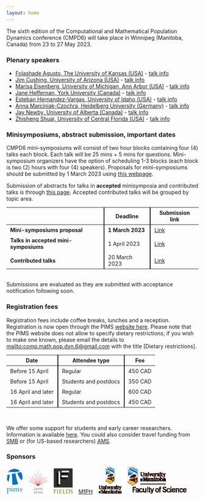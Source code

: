 ```yaml
---
layout: home
---
```


The sixth edition of the Computational and Mathematical Population Dynamics conference (CMPD6) will take place in Winnipeg (Manitoba, Canada) from 23 to 27 May 2023.

### Plenary speakers

- [Folashade Agusto, The University of Kansas (USA)](https://eeb.ku.edu/people/folashade-agusto) - [talk info](/speakers/folashade-agusto/)
- [Jim Cushing, University of Arizona (USA)](https://www.math.arizona.edu/~cushing/) - [talk info](/speakers/jim-cushing/)
- [Marisa Eisenberg, University of Michigan, Ann Arbor (USA)](http://websites.umich.edu/~marisae/index.html) - [talk info](/speakers/marisa-eisenberg/)
- [Jane Heffernan, York University (Canada)](https://jmheffer.mathstats.yorku.ca/) - [talk info](/speakers/jane-heffernan/)
- [Esteban Hernandez-Vargas, University of Idaho (USA)](https://www.systemsmedicine.de/) - [talk info](/speakers/esteban-hernandez-vargas/)
- [Anna Marciniak-Czochra, Heidelberg University (Germany)](http://wwwagmarciniak.iwr.uni-heidelberg.de/folder_people/Anna.Marciniak/index.html) - [talk info](/speakers/anna-marciniak-czochra/)
- [Jay Newby, University of Alberta (Canada)](https://newby-jay.github.io/) - [talk info](/speakers/jay-newby/)
- [Zhisheng Shuai, University of Central Florida (USA)](https://sciences.ucf.edu/math/zshuai/) - [talk info](/speakers/zhisheng-shuai/)

### Minisymposiums, abstract submission, important dates

CMPD6 mini-symposiums will consist of two hour blocks containing four (4) talks each block. Each talk will be 25 mins + 5 mins for questions. Mini-symposium organizers have the option of scheduling 1-3 blocks (each block is two (2) hours with four (4) speakers). 
Proposals for mini-symposiums should be submitted by 1 March 2023 using [this webpage](https://ubc.ca1.qualtrics.com/jfe/form/SV_ekrrK2MDLYVVYMu). 

Submission of abstracts for talks in **accepted** minisymposia and contributed talks is through [this page](https://ubc.ca1.qualtrics.com/jfe/form/SV_2obQO8rCLMNNSWa). Accepted contributed talks will be grouped by topic area.

<style>
    table th + th { border-left:2px solid black; }
    table td + td { border-left:2px solid black; }
    th {padding:5px 10px 5px 10px;}
    td {padding:5px 10px 5px 10px;}
</style>

|   | Deadline | Submission link |
|---|----------|-----------------|
| **Mini-symposiums proposal** | **1 March 2023** | [Link](https://ubc.ca1.qualtrics.com/jfe/form/SV_ekrrK2MDLYVVYMu)  |
| **Talks in accepted mini-symposiums** | 1 April 2023 | [Link](https://ubc.ca1.qualtrics.com/jfe/form/SV_2obQO8rCLMNNSWa) |
| **Contributed talks** | 20 March 2023 | [Link](https://ubc.ca1.qualtrics.com/jfe/form/SV_2obQO8rCLMNNSWa)  |

<br>
Submissions are evaluated as they are submitted with acceptance notification following soon.

### Registration fees

Registration fees include coffee breaks, lunches and a reception. Registration is now open through the PIMS [website here](https://www.pims.math.ca/scientific-event/230523-cmpd). Please note that the PIMS website does not allow to specify dietary restrictions; if you wish to make one known, please email the details to [mailto:comp.math.pop.dyn.6@gmail.com](comp.math.pop.dyn.6@gmail.com) with the title [Dietary restrictions].

<style>
    table th + th { border-left:2px solid black; }
    table td + td { border-left:2px solid black; }
    th {padding:5px 10px 5px 10px;}
    td {padding:5px 10px 5px 10px;}
</style>

| Date | Attendee type | Fee |
|------|---------------|-----|
| Before 15 April | Regular | 450 CAD |
| Before 15 April | Students and postdocs | 350 CAD |
| 16 April and later | Regular | 600 CAD |
| 16 April and later | Students and postdocs | 450 CAD |

<br>

We offer some support for students and early career researchers. Information is available [here](https://cmpd6.github.io/information/travel-awards/). You could also consider travel funding from [SMB](https://www.smb.org/travel-grants/) or (for US-based researchers) [AMS](https://www.ams.org/programs/travel-grants/AMS-SimonsTG).

### Sponsors
[![](/assets/images/logo_PIMS.png)](https://www.pims.math.ca/) &nbsp;&nbsp; [![](/assets/images/logo_CAIMS.png)](https://caims.ca/) &nbsp;&nbsp; [![](/assets/images/Fields_Logo_Small.jpg)](http://www.fields.utoronto.ca/) &nbsp;&nbsp; [MfPH](http://www.fields.utoronto.ca/activities/public-health) &nbsp;&nbsp; [![](/assets/images/UM-logo-vertical.png)](https://umanitoba.ca/) &nbsp;&nbsp; [![](/assets/images/UM-Science-logo-vert.png)](https://umanitoba.ca/science/)
